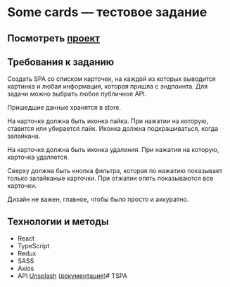 # Some cards — тестовое задание

## Посмотреть [проект](https://perkenton.github.io/some-cards)

## Требования к заданию
Создать SPA со списком карточек, на каждой из которых выводится картинка и любая информация, которая пришла с эндпоинта. Для задачи можно выбрать любое публичное API.

Пришедшие данные хранятся в store.

На карточке должна быть иконка лайка. При нажатии на которую, ставится или убирается лайк. Иконка должна подкрашиваться, когда залайкана.

На карточке должна быть иконка удаления. При нажатии на которую, карточка удаляется.

Сверху должна быть кнопка фильтра, которая по нажатию показывает только залайканые карточки. При отжатии опять показываются все карточки.

Дизайн не важен, главное, чтобы было просто и аккуратно.

## Технологии и методы
- React
- TypeScript
- Redux
- SASS
- Axios
- API [Unsplash](https://unsplash.com/) ([документация](https://unsplash.com/documentation))# TSPA
